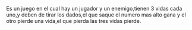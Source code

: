 Es un juego en el cual hay un jugador y un enemigo,tienen 3 vidas cada uno,y deben de tirar los dados,el que saque el numero mas alto gana y el otro pierde una vida,el que pierda las tres vidas pierde.
